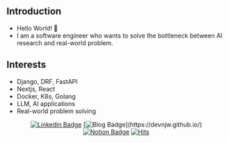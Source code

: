 ## Introduction
	
* Hello World! 👋 <br>
* I am a software engineer who wants to solve the bottleneck between AI research and real-world problem.

## Interests

* Django, DRF, FastAPI
* Nextjs, React
* Docker, K8s, Golang
* LLM, AI applications
* Real-world problem solving
	
<div align=center>

[![Linkedin Badge](https://img.shields.io/badge/-LinkedIn-blue?style=flat-square&logo=Linkedin&logoColor=white&link=https://www.linkedin.com/in/jinwoo-nam-21600212)](https://www.linkedin.com/in/jinwoo-nam-21600212)
[![Blog Badge](https://img.shields.io/badge/Blog-181717?style=flat-square&logo=GitHub&logoColor=white")](https://devnjw.github.io/)
[![Notion Badge](http://img.shields.io/badge/-Projects-black?style=flat-square&logo=notion&link=https://devnjw.notion.site/Win-or-Grow-c02b7bbe059e466cb81ee3e60817584d?pvs=4)](https://devnjw.notion.site/Win-or-Grow-c02b7bbe059e466cb81ee3e60817584d?pvs=4)
[![Hits](https://hits.seeyoufarm.com/api/count/incr/badge.svg?url=https%3A%2F%2Fgithub.com%2Fdevnjw&count_bg=%2379C83D&title_bg=%23555555&icon=&icon_color=%23E7E7E7&title=hits&edge_flat=false)](https://hits.seeyoufarm.com)

	
<!-- [![Tstory Badge](http://img.shields.io/badge/-Tech%20Blog-20C997?style=flat-square&link=https://mapadubak.tistory.com/)](https://mapadubak.tistory.com/)
<!-- [![Youtube Badge](https://img.shields.io/badge/Youtube-ff0000?style=flat-square&logo=youtube&link=https://www.youtube.com/channel/UCcCv73G3SaYPyv2uBeRj3Lw)](https://www.youtube.com/channel/UCcCv73G3SaYPyv2uBeRj3Lw) -->



</div>
